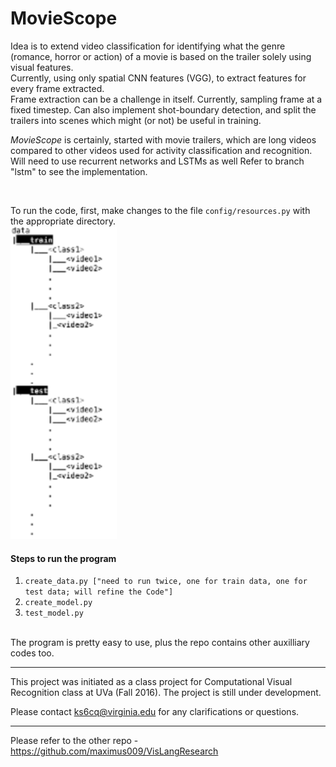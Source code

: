 # MovieScope
Idea is to extend video classification for identifying what the genre (romance, horror or action) of a movie is based
on the trailer solely using visual features.
<br>
Currently, using only spatial CNN features (VGG), to extract features for every frame extracted.
<br>
Frame extraction can be a challenge in itself. Currently, sampling frame at a fixed timestep. Can also implement
shot-boundary detection, and split the trailers into scenes which might (or not) be useful in training.

<i>MovieScope</i> is certainly, started with movie trailers, which are long videos compared to other videos used for
activity classification and recognition. Will need to use recurrent networks and LSTMs as well Refer to branch "lstm" to
see the implementation.

<br>

To run the code, first, make changes to the file <code>config/resources.py</code> with the appropriate directory.
<br>
<img src="tree.png">


<h4>Steps to run the program</h4>
<ol>
    <li><code>create_data.py ["need to run twice, one for train data, one for test data; will refine the Code"]</code></li>
    <li><code>create_model.py</code></li>
    <li><code>test_model.py</code></li>
</ol>
<br>
The program is pretty easy to use, plus the repo contains other auxilliary codes too.<hr>

This project was initiated as a class project for Computational Visual Recognition class at UVa (Fall 2016). The project is still under development.

Please contact <mailto>ks6cq@virginia.edu</mailto> for any clarifications or questions.
<hr>
Please refer to the other repo - <a href="https://github.com/maximus009/VisLangResearch" target=_blank>https://github.com/maximus009/VisLangResearch</a>
